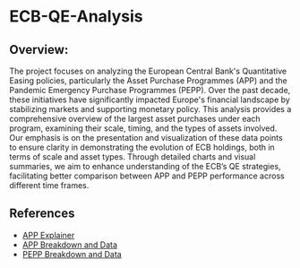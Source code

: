 # ECB-QE-Analysis

## Overview:

The project focuses on analyzing the European Central Bank's Quantitative Easing policies, particularly the Asset Purchase Programmes (APP) and the Pandemic Emergency Purchase Programmes (PEPP). Over the past decade, these initiatives have significantly impacted Europe's financial landscape by stabilizing markets and supporting monetary policy. This analysis provides a comprehensive overview of the largest asset purchases under each program, examining their scale, timing, and the types of assets involved. Our emphasis is on the presentation and visualization of these data points to ensure clarity in demonstrating the evolution of ECB holdings, both in terms of scale and asset types. Through detailed charts and visual summaries, we aim to enhance understanding of the ECB’s QE strategies, facilitating better comparison between APP and PEPP performance across different time frames.

## References
-  [APP Explainer](https://www.ecb.europa.eu/ecb-and-you/explainers/tell-me-more/html/app.en.html)
-  [APP Breakdown and Data](https://www.ecb.europa.eu/mopo/implement/app/html/index.en.html)
-  [PEPP Breakdown and Data](https://www.ecb.europa.eu/mopo/implement/pepp/html/index.en.html)
